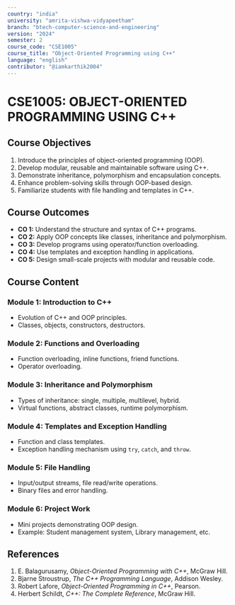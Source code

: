 ```yaml
---
country: "india"
university: "amrita-vishwa-vidyapeetham"
branch: "btech-computer-science-and-engineering"
version: "2024"
semester: 2
course_code: "CSE1005"
course_title: "Object-Oriented Programming using C++"
language: "english"
contributor: "@iamkarthik2004"
---
```


# CSE1005: OBJECT-ORIENTED PROGRAMMING USING C++

## Course Objectives
1. Introduce the principles of object-oriented programming (OOP).  
2. Develop modular, reusable and maintainable software using C++.  
3. Demonstrate inheritance, polymorphism and encapsulation concepts.  
4. Enhance problem-solving skills through OOP-based design.  
5. Familiarize students with file handling and templates in C++.

## Course Outcomes
* **CO 1:** Understand the structure and syntax of C++ programs.  
* **CO 2:** Apply OOP concepts like classes, inheritance and polymorphism.  
* **CO 3:** Develop programs using operator/function overloading.  
* **CO 4:** Use templates and exception handling in applications.  
* **CO 5:** Design small-scale projects with modular and reusable code.

## Course Content

### Module 1: Introduction to C++
* Evolution of C++ and OOP principles.  
* Classes, objects, constructors, destructors.

### Module 2: Functions and Overloading
* Function overloading, inline functions, friend functions.  
* Operator overloading.

### Module 3: Inheritance and Polymorphism
* Types of inheritance: single, multiple, multilevel, hybrid.  
* Virtual functions, abstract classes, runtime polymorphism.

### Module 4: Templates and Exception Handling
* Function and class templates.  
* Exception handling mechanism using `try`, `catch`, and `throw`.

### Module 5: File Handling
* Input/output streams, file read/write operations.  
* Binary files and error handling.

### Module 6: Project Work
* Mini projects demonstrating OOP design.  
* Example: Student management system, Library management, etc.

## References
1. E. Balagurusamy, *Object-Oriented Programming with C++*, McGraw Hill.  
2. Bjarne Stroustrup, *The C++ Programming Language*, Addison Wesley.  
3. Robert Lafore, *Object-Oriented Programming in C++*, Pearson.  
4. Herbert Schildt, *C++: The Complete Reference*, McGraw Hill.
